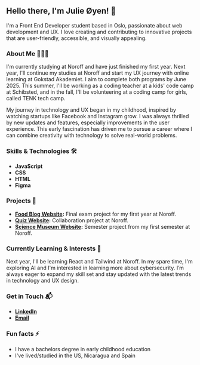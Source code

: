 ## Hello there, I'm Julie Øyen! 👋

I'm a Front End Developer student based in Oslo, passionate about web development and UX. I love creating and contributing to innovative projects that are user-friendly, accessible, and visually appealing.

### About Me 👩🏽‍💻

I'm currently studying at Noroff and have just finished my first year. Next year, I'll continue my studies at Noroff and start my UX journey with online learning at Gokstad Akademiet. I aim to complete both programs by June 2025. This summer, I'll be working as a coding teacher at a kids' code camp at Schibsted, and in the fall, I'll be volunteering at a coding camp for girls, called TENK tech camp.

My journey in technology and UX began in my childhood, inspired by watching startups like Facebook and Instagram grow. I was always thrilled by new updates and features, especially improvements in the user experience. This early fascination has driven me to pursue a career where I can combine creativity with technology to solve real-world problems.

### Skills & Technologies 🛠️

- **JavaScript**
- **CSS**
- **HTML**
- **Figma**

### Projects 🚀

- **[Food Blog Website](https://github.com/julieoyen/FED1-exam-julieoyen):** Final exam project for my first year at Noroff.
- **[Quiz Website](https://github.com/julieoyen/quizaholics):** Collaboration project at Noroff.
- **[Science Museum Website](https://github.com/julieoyen/semesterproject1):** Semester project from my first semester at Noroff.

### Currently Learning & Interests 🌱

Next year, I'll be learning React and Tailwind at Noroff. In my spare time, I'm exploring AI and I'm interested in learning more about cybersecurity. I’m always eager to expand my skill set and stay updated with the latest trends in technology and UX design.

### Get in Touch 📬

- **[LinkedIn]( https://www.linkedin.com/in/julie-bertine-%C3%B8yen-872b0a233/)**
- **[Email](juliebertine@gmail.com)**

### Fun facts ⚡ 

- I have a bachelors degree in early childhood education
- I've lived/studied in the US, Nicaragua and Spain
